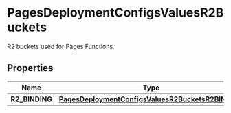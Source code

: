

# PagesDeploymentConfigsValuesR2Buckets

R2 buckets used for Pages Functions.

## Properties

| Name | Type | Description | Notes |
|------------ | ------------- | ------------- | -------------|
|**R2_BINDING** | [**PagesDeploymentConfigsValuesR2BucketsR2BINDING**](PagesDeploymentConfigsValuesR2BucketsR2BINDING.md) |  |  [optional] |



